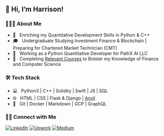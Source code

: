 ## 👋  Hi, I’m Harrison!

<h3> 👨🏻‍💻 About Me </h3>

- 🤔 &nbsp; Enriching my Quantitative Development Skills in Python & C++
- 🎓 &nbsp; Undergraduate Studying Investment Finance & Blockchain | Preparing for Chartered Market Technician (CMT)
- 💼 &nbsp; Working as a Python Quantitative Developer for PathX AI LLC
- 🌱 &nbsp; Completing [Relevant Courses](https://github.com/hschickdevs/Relevant-Coursework) to Bolster my Knowledge of Finance and Computer Science

<h3>🛠 Tech Stack</h3>

- 💻 &nbsp; Python3 | C++ | Solidity | Swift | JS | SQL
- 🌐 &nbsp; HTML | CSS  | Flask & Django | [Anvil](https://anvil.works/)
- 🔧 &nbsp; Git | Docker | Markdown | GCP | GraphQL

<!---
<br/>

[![Harrison's GitHub Stats](https://github-readme-stats.vercel.app/api?username=hschickdevs&show_icons=true&count_private=true&include_all_commits=true)](https://github.com/hschickdevs)
--->


<h3> 🤝🏻 Connect with Me </h3>

<p align="left">
<a href="https://www.linkedin.com/in/harrison-schick-84a7b6197/"><img alt="LinkedIn" src="https://img.shields.io/badge/LinkedIn-Harrison-%230077B5.svg?&style=for-the-badge&logo=linkedin"></a>
<a href="https://www.upwork.com/freelancers/~01443dc2db3e2656fe"><img alt="Upwork" src="https://img.shields.io/badge/Upwork-Harrison-%230077B5.svg?&style=for-the-badge&logo=upwork&color=success"></a>
<a href="https://medium.com/@hschick"><img alt="Medium" src="https://img.shields.io/badge/Medium-Harrison-%230077B5.svg?&style=for-the-badge&logo=medium&color=black"></a>
</p>

<!---
hschickdevs/hschickdevs is a ✨ special ✨ repository because its `README.md` (this file) appears on your GitHub profile.
You can click the Preview link to take a look at your changes.
--->
